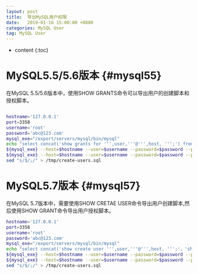 ```yaml
---
layout: post
title:  导出MySQL用户权限
date:   2019-01-16 15:00:00 +0800
categories: MySQL User
tag: MySQL User
---
```


* content
{:toc}


MySQL5.5/5.6版本					{#mysql55}
====================================
在MySQL 5.5/5.6版本中，使用SHOW GRANTS命令可以导出用户的创建脚本和授权脚本。

```bash

hostname='127.0.0.1'
port=3358
username='root'
password='abc@123.com'
mysql_exe="/export/servers/mysql/bin/mysql"
echo "select concat('show grants for ''',user,'''@''',host, ''';') from mysql.user where user <>'root'" | \
${mysql_exe} --host=$hostname --user=$username --password=$password --port=$port -N | \
${mysql_exe} --host=$hostname --user=$username --password=$password --port=$port -N | \
sed "s/$/;/" > /tmp/create-users.sql

```


MySQL5.7版本                  {#mysql57}
====================================
在MySQL 5.7版本中，需要使用SHOW CRETAE USER命令导出用户创建脚本,然后使用SHOW GRANT命令导出用户授权脚本。

```bash
hostname='127.0.0.1'
port=3358
username='root'
password='abc@123.com'
mysql_exe="/export/servers/mysql/bin/mysql"
echo "select concat('show create user ''',user,'''@''',host, ''';'，'show grants for ''',user,'''@''',host, ''';') from mysql.user where user <>'root'" | \
${mysql_exe} --host=$hostname --user=$username --password=$password --port=$port -N | \
${mysql_exe} --host=$hostname --user=$username --password=$password --port=$port -N | \
sed "s/$/;/" > /tmp/create-users.sql
```
